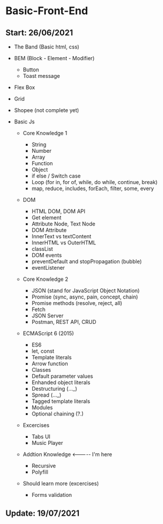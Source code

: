 # Basic-Front-End 

## Start: 26/06/2021

- The Band (Basic html, css)
- BEM (Block - Element - Modifier)

  - Button
  - Toast message
- Flex Box
- Grid
- Shopee (not complete yet)
- Basic Js 

  - Core Knowledge 1
    - String
    - Number
    - Array
    - Function
    - Object
    - if else / Switch case
    - Loop (for in, for of, while, do while, continue, break)
    - map, reduce, includes, forEach, filter, some, every
  - DOM
    - HTML DOM, DOM API
    - Get element
    - Attribute Node, Text Node
    - DOM Attribute
    - InnerText vs textContent
    -  InnerHTML vs OuterHTML
    - classList
    - DOM events
    - preventDefault and stopPropagation (bubble)
    - eventListener
  - Core Knowledge 2
    - JSON (stand for JavaScript Object Notation)
    - Promise (sync, async, pain, concept, chain)
    - Promise methods (resolve, reject, all)
    - Fetch
    - JSON Server
    - Postman, REST API, CRUD
  - ECMAScript 6 (2015)
    - ES6
    - let, const
    - Template literals
    - Arrow function
    - Classes
    - Default parameter values
    - Enhanded object literals
    - Destructuring (..._)
    - Spread (..._)
    - Tagged template literals
    - Modules
    - Optional chaining (?.)

  - Excercises
    - Tabs UI
    - Music Player
  - Addtion Knowledge   <----- I'm here
    - Recursive
    - Polyfill
  - Should learn more (excercises)
    - Forms validation

## Update: 19/07/2021

